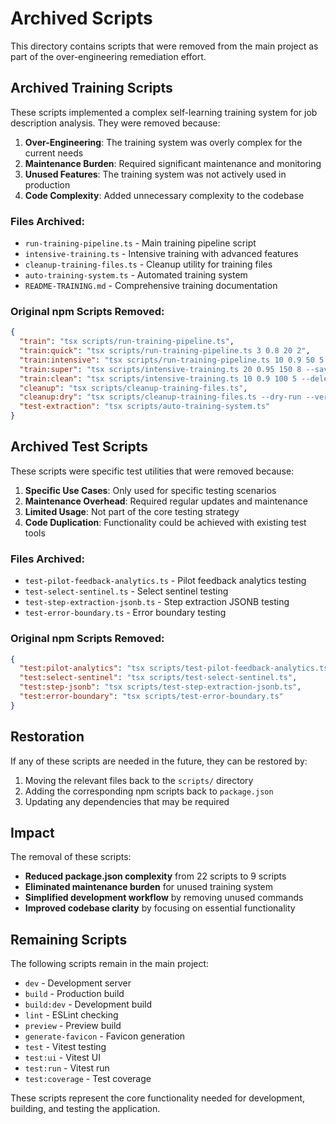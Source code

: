 # Archived Scripts

This directory contains scripts that were removed from the main project as part of the over-engineering remediation effort.

## Archived Training Scripts

These scripts implemented a complex self-learning training system for job description analysis. They were removed because:

1. **Over-Engineering**: The training system was overly complex for the current needs
2. **Maintenance Burden**: Required significant maintenance and monitoring
3. **Unused Features**: The training system was not actively used in production
4. **Code Complexity**: Added unnecessary complexity to the codebase

### Files Archived:

- `run-training-pipeline.ts` - Main training pipeline script
- `intensive-training.ts` - Intensive training with advanced features
- `cleanup-training-files.ts` - Cleanup utility for training files
- `auto-training-system.ts` - Automated training system
- `README-TRAINING.md` - Comprehensive training documentation

### Original npm Scripts Removed:

```json
{
  "train": "tsx scripts/run-training-pipeline.ts",
  "train:quick": "tsx scripts/run-training-pipeline.ts 3 0.8 20 2",
  "train:intensive": "tsx scripts/run-training-pipeline.ts 10 0.9 50 5 --save",
  "train:super": "tsx scripts/intensive-training.ts 20 0.95 150 8 --save --verbose",
  "train:clean": "tsx scripts/intensive-training.ts 10 0.9 100 5 --delete-after --verbose",
  "cleanup": "tsx scripts/cleanup-training-files.ts",
  "cleanup:dry": "tsx scripts/cleanup-training-files.ts --dry-run --verbose",
  "test-extraction": "tsx scripts/auto-training-system.ts"
}
```

## Archived Test Scripts

These scripts were specific test utilities that were removed because:

1. **Specific Use Cases**: Only used for specific testing scenarios
2. **Maintenance Overhead**: Required regular updates and maintenance
3. **Limited Usage**: Not part of the core testing strategy
4. **Code Duplication**: Functionality could be achieved with existing test tools

### Files Archived:

- `test-pilot-feedback-analytics.ts` - Pilot feedback analytics testing
- `test-select-sentinel.ts` - Select sentinel testing
- `test-step-extraction-jsonb.ts` - Step extraction JSONB testing
- `test-error-boundary.ts` - Error boundary testing

### Original npm Scripts Removed:

```json
{
  "test:pilot-analytics": "tsx scripts/test-pilot-feedback-analytics.ts",
  "test:select-sentinel": "tsx scripts/test-select-sentinel.ts",
  "test:step-jsonb": "tsx scripts/test-step-extraction-jsonb.ts",
  "test:error-boundary": "tsx scripts/test-error-boundary.ts"
}
```

## Restoration

If any of these scripts are needed in the future, they can be restored by:

1. Moving the relevant files back to the `scripts/` directory
2. Adding the corresponding npm scripts back to `package.json`
3. Updating any dependencies that may be required

## Impact

The removal of these scripts:

- **Reduced package.json complexity** from 22 scripts to 9 scripts
- **Eliminated maintenance burden** for unused training system
- **Simplified development workflow** by removing unused commands
- **Improved codebase clarity** by focusing on essential functionality

## Remaining Scripts

The following scripts remain in the main project:

- `dev` - Development server
- `build` - Production build
- `build:dev` - Development build
- `lint` - ESLint checking
- `preview` - Preview build
- `generate-favicon` - Favicon generation
- `test` - Vitest testing
- `test:ui` - Vitest UI
- `test:run` - Vitest run
- `test:coverage` - Test coverage

These scripts represent the core functionality needed for development, building, and testing the application.
